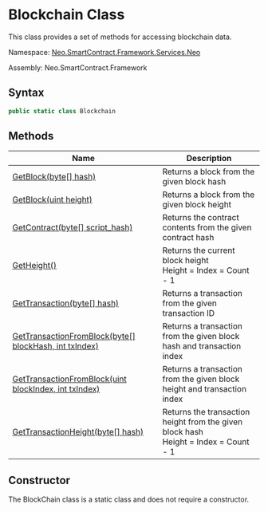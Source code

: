 # Blockchain Class

This class provides a set of methods for accessing blockchain data.

Namespace: [Neo.SmartContract.Framework.Services.Neo](../neo.md)

Assembly: Neo.SmartContract.Framework

## Syntax

```c#
public static class Blockchain
```

## Methods

| Name | Description |
| ---------------------------------------- | -------------------- |
| [GetBlock(byte[] hash)](Blockchain/GetBlock.md) | Returns a block from the given block hash      |
| [GetBlock(uint height)](Blockchain/GetBlock2.md) | Returns a block from the given block height          |
| [GetContract(byte[] script_hash)](Blockchain/GetContract.md) | Returns the contract contents from the given contract hash  |
| [GetHeight()](Blockchain/GetHeight.md)   | Returns the current block height<br>Height = Index = Count - 1 |
| [GetTransaction(byte[] hash)](Blockchain/GetTransaction.md) | Returns a transaction from the given transaction ID         |
| [GetTransactionFromBlock(byte[] blockHash, int txIndex)](Blockchain/GetTransactionFromBlock.md) | Returns a transaction from the given block hash and transaction index |
| [GetTransactionFromBlock(uint blockIndex, int txIndex)](Blockchain/GetTransactionFromBlock2.md) | Returns a transaction from the given block height and transaction index |
| [GetTransactionHeight(byte[] hash)](Blockchain/GetTransactionHeight.md) | Returns the transaction height from the given block hash<br>Height = Index = Count - 1 |

## Constructor

The BlockChain class is a static class and does not require a constructor.
